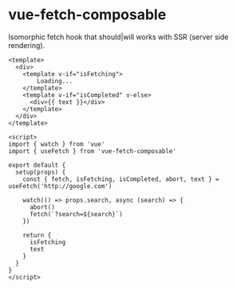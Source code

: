 # vue-fetch-composable

Isomorphic fetch hook that should|will works with SSR (server side rendering).

```
<template>
  <div>
    <template v-if="isFetching">
        Loading...
    </template>
    <template v-if="isCompleted" v-else>
      <div>{{ text }}</div>
    </template>
  </div>
</template>

<script>
import { watch } from 'vue'
import { useFetch } from 'vue-fetch-composable'

export default {
  setup(props) {
    const { fetch, isFetching, isCompleted, abort, text } = useFetch('http://google.com')
    
    watch(() => props.search, async (search) => {
      abort()
      fetch(`?search=${search}`)
    })

    return {
      isFetching
      text
    }
  }
}
</script>
```



